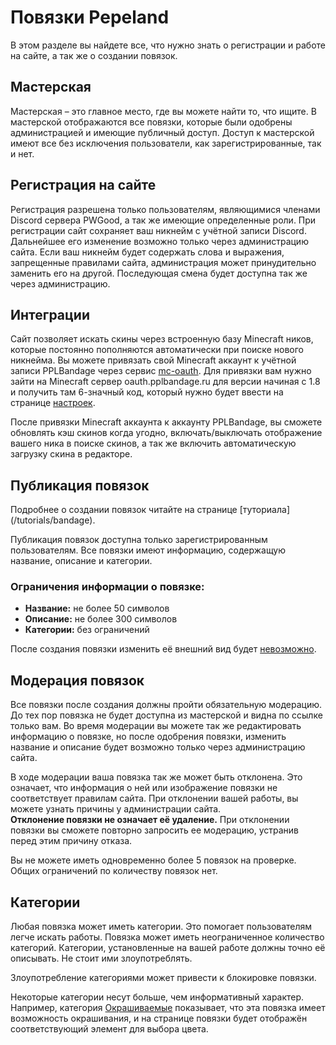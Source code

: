 # Повязки Pepeland
В этом разделе вы найдете все, что нужно знать о регистрации и работе на сайте, а так же о создании повязок.

## Мастерская
Мастерская – это главное место, где вы можете найти то, что ищите. В мастерской отображаются все повязки, которые были одобрены администрацией и имеющие публичный доступ. Доступ к мастерской имеют все без исключения пользователи, как зарегистрированные, так и нет.

## Регистрация на сайте
Регистрация разрешена только пользователям, являющимися членами Discord сервера PWGood, а так же имеющие определенные роли. При регистрации сайт сохраняет ваш никнейм с учётной записи Discord. Дальнейшее его изменение возможно только через администрацию сайта.
<Note>
Если ваш никнейм будет содержать слова и выражения, запрещенные правилами сайта, администрация может принудительно заменить его на другой. Последующая смена будет доступна так же через администрацию.
</Note>

## Интеграции
Сайт позволяет искать скины через встроенную базу Minecraft ников, которые постоянно пополняются автоматически при поиске нового никнейма. Вы можете привязать свой Minecraft аккаунт к учётной записи PPLBandage через сервис <Accent>[mc-oauth](https://mc-oauth.andcool.ru)</Accent>. Для привязки вам нужно зайти на Minecraft сервер oauth.pplbandage.ru для версии начиная с 1.8 и получить там 6-значный код, который нужно будет ввести на странице <Accent>[настроек](https://pplbandage.ru/me/settings)</Accent>.  

После привязки Minecraft аккаунта к аккаунту PPLBandage, вы сможете обновлять кэш скинов когда угодно, включать/выключать отображение вашего ника в поиске скинов, а так же включить автоматическую загрузку скина в редакторе.

## Публикация повязок
<Tip>
Подробнее о создании повязок читайте на странице [<Accent>туториала</Accent>](/tutorials/bandage).
</Tip>

Публикация повязок доступна только зарегистрированным пользователям.
Все повязки имеют информацию, содержащую название, описание и категории.

### Ограничения информации о повязке:
- **Название:** не более 50 символов
- **Описание:** не более 300 символов
- **Категории:** без ограничений

<Note>
После создания повязки изменить её внешний вид будет <u>невозможно</u>.
</Note>

## Модерация повязок
Все повязки после создания должны пройти обязательную модерацию. До тех пор повязка не будет доступна из мастерской и видна по ссылке только вам. Во время модерации вы можете так же редактировать информацию о повязке, но после одобрения повязки, изменить название и описание будет возможно только через администрацию сайта.  

В ходе модерации ваша повязка так же может быть отклонена. Это означает, что информация о ней или изображение повязки не соответствует правилам сайта. При отклонении вашей работы, вы можете узнать причины у администрации сайта.  
**Отклонение повязки не означает её удаление.** При отклонении повязки вы сможете повторно запросить ее модерацию, устранив перед этим причину отказа.

<Note>
Вы не можете иметь одновременно более 5 повязок на проверке. Общих ограничений по количеству повязок нет.
</Note>

## Категории
Любая повязка может иметь категории. Это помогает пользователям легче искать работы. Повязка может иметь неограниченное количество категорий. Категории, установленные на вашей работе должны точно её описывать. Не стоит ими злоупотреблять.

<Warn>
Злоупотребление категориями может привести к блокировке повязки.
</Warn>

Некоторые категории несут больше, чем информативный характер. Например, категория [Окрашиваемые](/workshop/create#colorable) показывает, что эта повязка имеет возможность окрашивания, и на странице повязки будет отображён соответствующий элемент для выбора цвета.